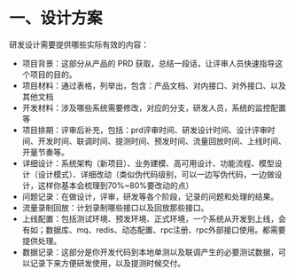 # 一、设计方案

研发设计需要提供哪些实际有效的内容：
- 项目背景：这部分从产品的 PRD 获取，总结一段话，让评审人员快速指导这个项目的目的。
- 项目材料：通过表格，列举出，包含：产品文档、对内接口、对外接口、以及其他文档
- 开发材料：涉及哪些系统需要修改，对应的分支，研发人员，系统的监控配置等
- 项目排期：评审后补充，包括：prd评审时间、研发设计时间、设计评审时间、开发时间、联调时间、提测时间、预发时间、流量回放时间、上线时间、开量节奏等。
- 详细设计：系统架构（新项目）、业务建模、高可用设计、功能流程、模型设计（设计模式）、详细改动（类似伪代码级别，可以一边写伪代码，一边做设计，这样你基本会梳理到70%~80%要改动的点）
- 问题记录：在做设计，评审，研发等各个阶段，记录的问题和处理的结果。
- 流量录制回放：计划录制哪些接口以及回放那些接口。
- 上线配置：包括测试环境、预发环境、正式环境，一个系统从开发到上线，会有如；数据库、mq、redis、动态配置、rpc注册、rpc外部接口使用。都需要提供处理。
- 数据记录：这部分是你开发代码到本地单测以及联调产生的必要测试数据，可以记录下来方便研发使用，以及提测时候交付。